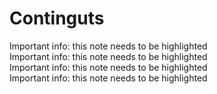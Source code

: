 # Continguts

<div class="alert alert-info">
Important info: this note needs to be highlighted
</div>


<div class="alert alert-tip">
Important info: this note needs to be highlighted
</div>


<div class="alert alert-danger">
Important info: this note needs to be highlighted
</div>

<div class="alert alert-working">
Important info: this note needs to be highlighted
</div>









